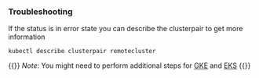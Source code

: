 ### Troubleshooting
If the status is in error state you can describe the clusterpair to get more information
```text
kubectl describe clusterpair remotecluster
```

{{<info>}} *Note*: You might need to perform additional steps for [GKE](gke) and [EKS](eks) {{</info>}}
